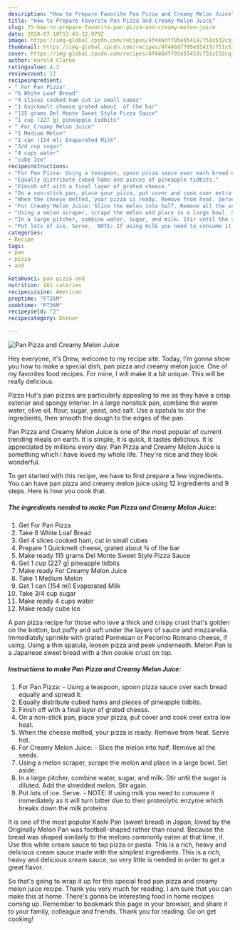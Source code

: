 ```yaml
---
description: "How to Prepare Favorite Pan Pizza and Creamy Melon Juice"
title: "How to Prepare Favorite Pan Pizza and Creamy Melon Juice"
slug: 75-how-to-prepare-favorite-pan-pizza-and-creamy-melon-juice
date: 2020-07-10T13:43:32.979Z
image: https://img-global.cpcdn.com/recipes/4f446df795e55419/751x532cq70/pan-pizza-and-creamy-melon-juice-recipe-main-photo.jpg
thumbnail: https://img-global.cpcdn.com/recipes/4f446df795e55419/751x532cq70/pan-pizza-and-creamy-melon-juice-recipe-main-photo.jpg
cover: https://img-global.cpcdn.com/recipes/4f446df795e55419/751x532cq70/pan-pizza-and-creamy-melon-juice-recipe-main-photo.jpg
author: Harold Clarke
ratingvalue: 4.1
reviewcount: 11
recipeingredient:
- " For Pan Pizza"
- "6 White Loaf Bread"
- "4 slices cooked ham cut in small cubes"
- "1 Quickmelt cheese grated about  of the bar"
- "115 grams Del Monte Sweet Style Pizza Sauce"
- "1 cup (227 g) pineapple tidbits"
- " For Creamy Melon Juice"
- "1 Medium Melon"
- "1 can (154 ml) Evaporated Milk"
- "3/4 cup sugar"
- "4 cups water"
- "cube Ice"
recipeinstructions:
- "For Pan Pizza: Using a teaspoon, spoon pizza sauce over each bread equally and spread it."
- "Equally distribute cubed hams and pieces of pineapple tidbits."
- "Finish off with a final layer of grated cheese."
- "On a non-stick pan, place your pizza, put cover and cook over extra low heat."
- "When the cheese melted, your pizza is ready. Remove from heat. Serve hot."
- "For Creamy Melon Juice: Slice the melon into half. Remove all the seeds."
- "Using a melon scraper, scrape the melon and place in a large bowl. Set aside."
- "In a large pitcher, combine water, sugar, and milk. Stir until the sugar is diluted. Add the shredded melon. Stir again."
- "Put lots of ice. Serve.  NOTE: If using milk you need to consume it immediately as it will turn bitter due to their proteolytic enzyme which breaks down the milk proteins"
categories:
- Recipe
tags:
- pan
- pizza
- and

katakunci: pan pizza and 
nutrition: 161 calories
recipecuisine: American
preptime: "PT26M"
cooktime: "PT36M"
recipeyield: "2"
recipecategory: Dinner

---
```



![Pan Pizza and Creamy Melon Juice](https://img-global.cpcdn.com/recipes/4f446df795e55419/751x532cq70/pan-pizza-and-creamy-melon-juice-recipe-main-photo.jpg)

Hey everyone, it's Drew, welcome to my recipe site. Today, I'm gonna show you how to make a special dish, pan pizza and creamy melon juice. One of my favorites food recipes. For mine, I will make it a bit unique. This will be really delicious.

Pizza Hut&#39;s pan pizzas are particularly appealing to me as they have a crisp exterior and spongy interior. In a large nonstick pan, combine the warm water, olive oil, flour, sugar, yeast, and salt. Use a spatula to stir the ingredients, then smooth the dough to the edges of the pan.

Pan Pizza and Creamy Melon Juice is one of the most popular of current trending meals on earth. It is simple, it is quick, it tastes delicious. It is appreciated by millions every day. Pan Pizza and Creamy Melon Juice is something which I have loved my whole life. They're nice and they look wonderful.


To get started with this recipe, we have to first prepare a few ingredients. You can have pan pizza and creamy melon juice using 12 ingredients and 9 steps. Here is how you cook that.

<!--inarticleads1-->

##### The ingredients needed to make Pan Pizza and Creamy Melon Juice:

1. Get  For Pan Pizza
1. Take 6 White Loaf Bread
1. Get 4 slices cooked ham, cut in small cubes
1. Prepare 1 Quickmelt cheese, grated about ¾ of the bar
1. Make ready 115 grams Del Monte Sweet Style Pizza Sauce
1. Get 1 cup (227 g) pineapple tidbits
1. Make ready  For Creamy Melon Juice
1. Take 1 Medium Melon
1. Get 1 can (154 ml) Evaporated Milk
1. Take 3/4 cup sugar
1. Make ready 4 cups water
1. Make ready cube Ice


A pan pizza recipe for those who love a thick and crispy crust that&#39;s golden on the botton, but puffy and soft under the layers of sauce and mozzarella. Immediately sprinkle with grated Parmesan or Pecorino Romano cheese, if using. Using a thin spatula, loosen pizza and peek underneath. Melon Pan is a Japanese sweet bread with a thin cookie crust on top. 

<!--inarticleads2-->

##### Instructions to make Pan Pizza and Creamy Melon Juice:

1. For Pan Pizza: - Using a teaspoon, spoon pizza sauce over each bread equally and spread it.
1. Equally distribute cubed hams and pieces of pineapple tidbits.
1. Finish off with a final layer of grated cheese.
1. On a non-stick pan, place your pizza, put cover and cook over extra low heat.
1. When the cheese melted, your pizza is ready. Remove from heat. Serve hot.
1. For Creamy Melon Juice: - Slice the melon into half. Remove all the seeds.
1. Using a melon scraper, scrape the melon and place in a large bowl. Set aside.
1. In a large pitcher, combine water, sugar, and milk. Stir until the sugar is diluted. Add the shredded melon. Stir again.
1. Put lots of ice. Serve.  - NOTE: If using milk you need to consume it immediately as it will turn bitter due to their proteolytic enzyme which breaks down the milk proteins


It is one of the most popular Kashi Pan (sweet bread) in Japan, loved by the Originally Melon Pan was football-shaped rather than round. Because the bread was shaped similarly to the melons commonly eaten at that time, it. Use this white cream sauce to top pizza or pasta. This is a rich, heavy and delicious cream sauce made with the simplest ingredients. This is a rich, heavy and delicious cream sauce, so very little is needed in order to get a great flavor. 

So that's going to wrap it up for this special food pan pizza and creamy melon juice recipe. Thank you very much for reading. I am sure that you can make this at home. There's gonna be interesting food in home recipes coming up. Remember to bookmark this page in your browser, and share it to your family, colleague and friends. Thank you for reading. Go on get cooking!
